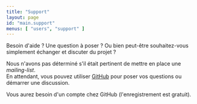 ```yaml
---
title: "Support"
layout: page
id: "main.support"
menus: [ "users", "support" ]
---
```


Besoin d'aide ? Une question à poser ?
Ou bien peut-être souhaitez-vous simplement échanger et discuter du projet ?

Nous n'avons pas déterminé s'il était pertinent de mettre en place une *mailing-list*.  
En attendant, vous pouvez utiliser [GitHub](https://github.com/roboconf/roboconf/issues) pour poser vos questions ou démarrer une discussion.

Vous aurez besoin d'un compte chez GitHub (l'enregistrement est gratuit).
